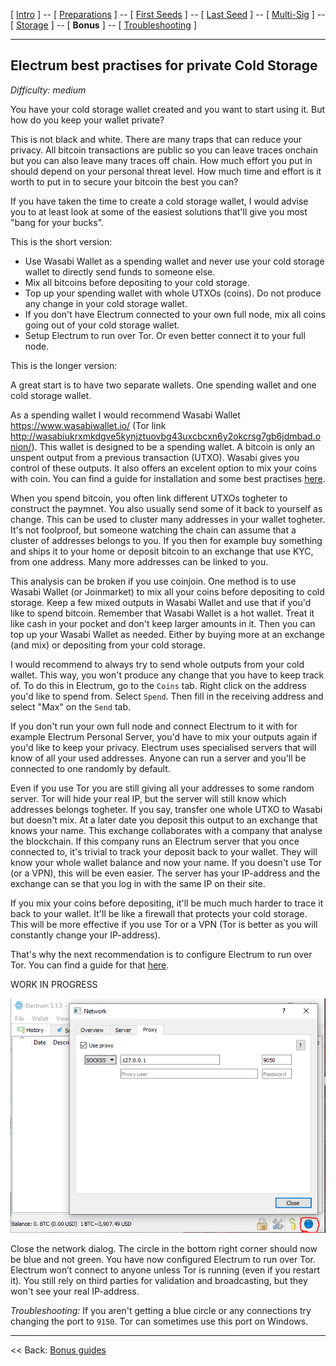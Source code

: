 [ [Intro](README.md) ] -- [ [Preparations]( hodl-guide_10_preparations.md) ] -- [ [First Seeds](hodl-guide_20_first-seeds.md) ] -- [ [Last Seed](hodl-guide_30_last-seed.md) ] -- [ [Multi-Sig](hodl-guide_40_multi-sig.md) ] -- [ [Storage](hodl-guide_50_storage.md
) ] -- [ **Bonus** ] -- [ [Troubleshooting](hodl-guide_70_troubleshooting.md) ]

---

## Electrum best practises for private Cold Storage

*Difficulty: medium*

You have your cold storage wallet created and you want to start using it. But how do you keep your wallet private? 

This is not black and white. There are many traps that can reduce your privacy. All bitcoin transactions are public so you can leave traces onchain but you can also leave many traces off chain. How much effort you put in should depend on your personal threat level. How much time and effort is it worth to put in to secure your bitcoin the best you can?

If you have taken the time to create a cold storage wallet, I would advise you to at least look at some of the easiest solutions that'll give you most "bang for your bucks".

This is the short version:
* Use Wasabi Wallet as a spending wallet and never use your cold storage wallet to directly send funds to someone else.
* Mix all bitcoins before depositing to your cold storage.
* Top up your spending wallet with whole UTXOs (coins). Do not produce any change in your cold storage wallet.
* If you don't have Electrum connected to your own full node, mix all coins going out of your cold storage wallet.
* Setup Electrum to run over Tor. Or even better connect it to your full node. 

This is the longer version: 

A great start is to have two separate wallets. One spending wallet and one cold storage wallet. 

As a spending wallet I would recommend Wasabi Wallet https://www.wasabiwallet.io/ (Tor link http://wasabiukrxmkdgve5kynjztuovbg43uxcbcxn6y2okcrsg7gb6jdmbad.onion/). This wallet is designed to be a spending wallet. A bitcoin is only an unspent output from a previous transaction (UTXO). Wasabi gives you control of these outputs. It also offers an excelent option to mix your coins with coin. You can find a guide for installation and some best practises [here](hodl-guide_62_wasabi-wallet.md).

When you spend bitcoin, you often link different UTXOs togheter to construct the paymnet. You also usually send some of it back to yourself as change. This can be used to cluster many addresses in your wallet togheter. It's not foolproof, but someone watching the chain can assume that a cluster of addresses belongs to you. If you then for example buy something and ships it to your home or deposit bitcoin to an exchange that use KYC, from one address. Many more addresses can be linked to you.

This analysis can be broken if you use coinjoin. One method is to use Wasabi Wallet (or Joinmarket) to mix all your coins before depositing to cold storage. Keep a few mixed outputs in Wasabi Wallet and use that if you'd like to spend bitcoin. Remember that Wasabi Wallet is a hot wallet. Treat it like cash in your pocket and don't keep larger amounts in it. Then you can top up your Wasabi Wallet as needed. Either by buying more at an exchange (and mix) or depositing from your cold storage.

I would recommend to always try to send whole outputs from your cold wallet. This way, you won't produce any change that you have to keep track of. To do this in Electrum, go to the `Coins` tab. Right click on the address you'd like to spend from. Select `Spend`. Then fill in the receiving address and select "Max" on the `Send` tab.

If you don't run your own full node and connect Electrum to it with for example Electrum Personal Server, you'd have to mix your outputs again if you'd like to keep your privacy. Electrum uses specialised servers that will know of all your used addresses. Anyone can run a server and you'll be connected to one randomly by default.

Even if you use Tor you are still giving all your addresses to some random server. Tor will hide your real IP, but the server will still know which addresses belongs togheter. If you say, transfer one whole UTXO to Wasabi but doesn't mix. At a later date you deposit this output to an exchange that knows your name. This exchange collaborates with a company that analyse the blockchain. If this company runs an Electrum server that you once connected to, it's trivial to track your deposit back to your wallet. They will know your whole wallet balance and now your name. If you doesn't use Tor (or a VPN), this will be even easier. The server has your IP-address and the exchange can se that you log in with the same IP on their site.

If you mix your coins before depositing, it'll be much much harder to trace it back to your wallet. It'll be like a firewall that protects your cold storage. This will be more effective if you use Tor or a VPN (Tor is better as you will constantly change your IP-address). 

That's why the next recommendation is to configure Electrum to run over Tor. You can find a guide for that [here](hodl-guide_66_electrum-tor.md). 


WORK IN PROGRESS


![Electrum tor 6](images/40_electrum_tor_6.png)

Close the network dialog. The circle in the bottom right corner should now be blue and not green. You have now configured Electrum to run over Tor. Electrum won’t connect to anyone unless Tor is running (even if you restart it). You still rely on third parties for validation and broadcasting, but they won't see your real IP-address.

*Troubleshooting:* If you aren't getting a blue circle or any connections try changing the port to `9150`. Tor can sometimes use this port on Windows.

------

<< Back: [Bonus guides](hodl-guide_60_bonus.md) 

